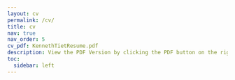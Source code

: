```yaml
---
layout: cv
permalink: /cv/
title: cv
nav: true
nav_order: 5
cv_pdf: KennethTietResume.pdf
description: View the PDF Version by clicking the PDF button on the right hand side !
toc:
  sidebar: left
---
```

